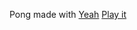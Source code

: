 Pong made with [Yeah](https://github.com/yeahrb/yeah)
[Play it](http://chris-olszewski.github.io/pong/)